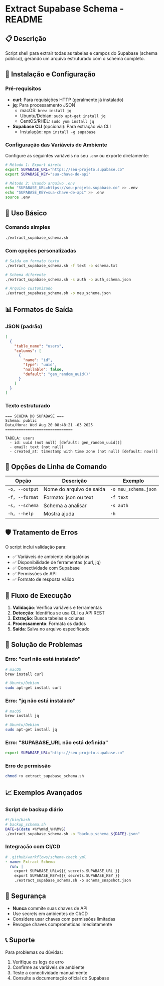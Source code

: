 # Extract Supabase Schema - README

## 📋 Descrição
Script shell para extrair todas as tabelas e campos do Supabase (schema público), gerando um arquivo estruturado com o schema completo.

## 🚀 Instalação e Configuração

### Pré-requisitos
- **curl**: Para requisições HTTP (geralmente já instalado)
- **jq**: Para processamento JSON
  - macOS: `brew install jq`
  - Ubuntu/Debian: `sudo apt-get install jq`
  - CentOS/RHEL: `sudo yum install jq`
- **Supabase CLI** (opcional): Para extração via CLI
  - Instalação: `npm install -g supabase`

### Configuração das Variáveis de Ambiente
Configure as seguintes variáveis no seu `.env` ou exporte diretamente:

```bash
# Método 1: Export direto
export SUPABASE_URL="https://seu-projeto.supabase.co"
export SUPABASE_KEY="sua-chave-de-api"

# Método 2: Usando arquivo .env
echo "SUPABASE_URL=https://seu-projeto.supabase.co" >> .env
echo "SUPABASE_KEY=sua-chave-de-api" >> .env
source .env
```

## 📖 Uso Básico

### Comando simples
```bash
./extract_supabase_schema.sh
```

### Com opções personalizadas
```bash
# Saída em formato texto
./extract_supabase_schema.sh -f text -o schema.txt

# Schema diferente
./extract_supabase_schema.sh -s auth -o auth_schema.json

# Arquivo customizado
./extract_supabase_schema.sh -o meu_schema.json
```

## 📊 Formatos de Saída

### JSON (padrão)
```json
[
  {
    "table_name": "users",
    "columns": [
      {
        "name": "id",
        "type": "uuid",
        "nullable": false,
        "default": "gen_random_uuid()"
      }
    ]
  }
]
```

### Texto estruturado
```
=== SCHEMA DO SUPABASE ===
Schema: public
Data/Hora: Wed Aug 20 08:48:21 -03 2025
==============================

TABELA: users
  - id: uuid (not null) [default: gen_random_uuid()]
  - email: text (not null)
  - created_at: timestamp with time zone (not null) [default: now()]
```

## 🔧 Opções de Linha de Comando

| Opção | Descrição | Exemplo |
|-------|-----------|---------|
| `-o, --output` | Nome do arquivo de saída | `-o meu_schema.json` |
| `-f, --format` | Formato: json ou text | `-f text` |
| `-s, --schema` | Schema a analisar | `-s auth` |
| `-h, --help` | Mostra ajuda | `-h` |

## 🛡️ Tratamento de Erros

O script inclui validação para:
- ✅ Variáveis de ambiente obrigatórias
- ✅ Disponibilidade de ferramentas (curl, jq)
- ✅ Conectividade com Supabase
- ✅ Permissões de API
- ✅ Formato de resposta válido

## 🔄 Fluxo de Execução

1. **Validação**: Verifica variáveis e ferramentas
2. **Detecção**: Identifica se usa CLI ou API REST
3. **Extração**: Busca tabelas e colunas
4. **Processamento**: Formata os dados
5. **Saída**: Salva no arquivo especificado

## 🐛 Solução de Problemas

### Erro: "curl não está instalado"
```bash
# macOS
brew install curl

# Ubuntu/Debian
sudo apt-get install curl
```

### Erro: "jq não está instalado"
```bash
# macOS
brew install jq

# Ubuntu/Debian
sudo apt-get install jq
```

### Erro: "SUPABASE_URL não está definida"
```bash
export SUPABASE_URL="https://seu-projeto.supabase.co"
```

### Erro de permissão
```bash
chmod +x extract_supabase_schema.sh
```

## 📈 Exemplos Avançados

### Script de backup diário
```bash
#!/bin/bash
# backup_schema.sh
DATE=$(date +%Y%m%d_%H%M%S)
./extract_supabase_schema.sh -o "backup_schema_${DATE}.json"
```

### Integração com CI/CD
```yaml
# .github/workflows/schema-check.yml
- name: Extract Schema
  run: |
    export SUPABASE_URL=${{ secrets.SUPABASE_URL }}
    export SUPABASE_KEY=${{ secrets.SUPABASE_KEY }}
    ./extract_supabase_schema.sh -o schema_snapshot.json
```

## 🔐 Segurança

- **Nunca** commite suas chaves de API
- Use secrets em ambientes de CI/CD
- Considere usar chaves com permissões limitadas
- Revogue chaves comprometidas imediatamente

## 📞 Suporte

Para problemas ou dúvidas:
1. Verifique os logs de erro
2. Confirme as variáveis de ambiente
3. Teste a conectividade manualmente
4. Consulte a documentação oficial do Supabase